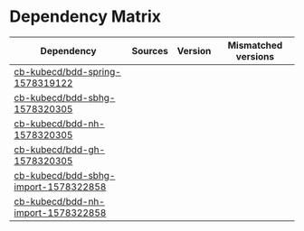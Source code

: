 # Dependency Matrix

Dependency | Sources | Version | Mismatched versions
---------- | ------- | ------- | -------------------
[cb-kubecd/bdd-spring-1578319122](https://github.com/cb-kubecd/bdd-spring-1578319122.git) |  | []() | 
[cb-kubecd/bdd-sbhg-1578320305](https://github.com/cb-kubecd/bdd-sbhg-1578320305.git) |  | []() | 
[cb-kubecd/bdd-nh-1578320305](https://github.com/cb-kubecd/bdd-nh-1578320305.git) |  | []() | 
[cb-kubecd/bdd-gh-1578320305](https://github.com/cb-kubecd/bdd-gh-1578320305.git) |  | []() | 
[cb-kubecd/bdd-sbhg-import-1578322858](https://github.com/cb-kubecd/bdd-sbhg-import-1578322858.git) |  | []() | 
[cb-kubecd/bdd-nh-import-1578322858](https://github.com/cb-kubecd/bdd-nh-import-1578322858.git) |  | []() | 
